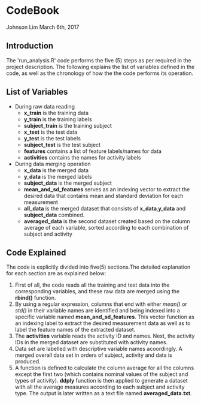 CodeBook
================
Johnson Lim
March 6th, 2017

Introduction
------------

The 'run\_analysis.R' code performs the five (5) steps as per required in the project description. The following explains the list of variables defined in the code, as well as the chronology of how the the code performs its operation.

List of Variables
-----------------

-   During raw data reading
    -   **x\_train** is the training data
    -   **y\_train** is the training labels
    -   **subject\_train** is the training subject
    -   **x\_test** is the test data
    -   **y\_test** is the test labels
    -   **subject\_test** is the test subject
    -   **features** contains a list of feature labels/names for data
    -   **activities** contains the names for activity labels
-   During data merging operation
    -   **x\_data** is the merged data
    -   **y\_data** is the merged labels
    -   **subject\_data** is the merged subject
    -   **mean\_and\_sd\_features** serves as an indexing vector to extract the desired data that contains mean and standard deviation for each measurement
    -   **all\_data** is the merged dataset that consists of **x\_data**,**y\_data** and **subject\_data** combined.
    -   **averaged\_data** is the second dataset created based on the column average of each variable, sorted according to each combination of subject and activity

Code Explained
--------------

The code is explicitly divided into five(5) sections.The detailed explanation for each section are as explained below:

1.  First of all, the code reads all the training and test data into the corresponding variables, and these raw data are merged using the **rbind()** function.
2.  By using a regular expression, columns that end with either *mean()* or *std()* in their variable names are identified and being indexed into a specific variable named **mean\_and\_sd\_features**. This vector function as an indexing label to extract the desired measurement data as well as to label the feature names of the extracted dataset.
3.  The **activities** variable reads the activity ID and names. Next, the activity IDs in the merged dataset are substituted with activity names.
4.  Data set are labelled with descriptive variable names acoordingly. A merged overall data set in orders of subject, activity and data is produced.
5.  A function is defined to calculate the column average for all the columns except the first two (which contains nominal values of the subject and types of activity). **ddply** function is then applied to generate a dataset with all the average measures according to each subject and activity type. The output is later written as a text file named **averaged\_data.txt**.
